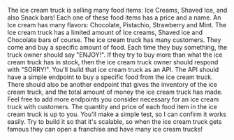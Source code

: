 The ice cream truck is selling many food items: Ice Creams, Shaved Ice, and also Snack bars!
Each one of these food items has a price and a name.
An Ice cream has many flavors: Chocolate, Pistachio, Strawberry and Mint.
The Ice cream truck has a limited amount of Ice creams, Shaved ice and Chocolate bars of
course.
The ice cream truck has many customers. They come and buy a specific amount of food. Each
time they buy something, the truck owner should say "ENJOY!".
If they try to buy more than what the ice cream truck has in stock, then the ice cream truck
owner should respond with "SORRY!".
You'll build that ice cream truck as an API.
The API should have a simple endpoint to buy a specific food from the ice cream truck.
There should also be another endpoint that gives the inventory of the ice cream truck, and the
total amount of money the ice cream truck has made.
Feel free to add more endpoints you consider necessary for an ice cream truck with customers.
The quantity and price of each food item in the ice cream truck is up to you.
You'll make a simple test, so I can confirm it works easily.
Try to build it so that it's scalable, so when the ice cream truck gets famous they can open a
franchise and have many ice cream trucks!
